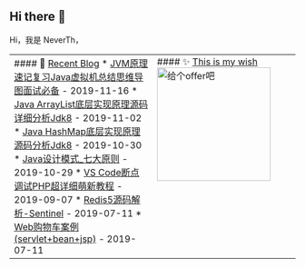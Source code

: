 ## Hi there 👋
Hi，我是 NeverTh，

<table>
<tr>
<td valign="top" width="50%">
#### 🐢 <a href="https://github.com/neverth" target="_blank">Recent Blog</a>
* <a href='http://www.cnblogs.com/neverth/p/11874458.html' target='_blank'>JVM原理速记复习Java虚拟机总结思维导图面试必备</a> - 2019-11-16
* <a href='http://www.cnblogs.com/neverth/p/11786048.html' target='_blank'>Java ArrayList底层实现原理源码详细分析Jdk8</a> - 2019-11-02
* <a href='http://www.cnblogs.com/neverth/p/11781491.html' target='_blank'>Java HashMap底层实现原理源码分析Jdk8</a> - 2019-10-30
* <a href='http://www.cnblogs.com/neverth/p/11760931.html' target='_blank'>Java设计模式_七大原则</a> - 2019-10-29
* <a href='http://www.cnblogs.com/neverth/p/11760932.html' target='_blank'>VS Code断点调试PHP超详细萌新教程</a> - 2019-09-07
* <a href='http://www.cnblogs.com/neverth/p/11760933.html' target='_blank'>Redis5源码解析-Sentinel</a> - 2019-07-11
* <a href='http://www.cnblogs.com/neverth/p/11760934.html' target='_blank'>Web购物车案例(servlet+bean+jsp)</a> - 2019-07-11
</td>

<td valign="top" width="50%">
#### ✨ <a href="https://github.com/neverth" target="_blank">This is my wish</a>
<img src='https://images.cnblogs.com/cnblogs_com/neverth/1813018/o_2007240513492018022511492424.gif' alt='给个offer吧' width="200"/>
</td>
</tr>
</table>

